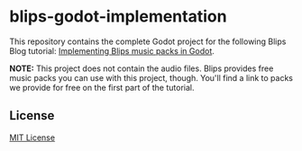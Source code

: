 # blips-godot-implementation
This repository contains the complete Godot project for the following Blips Blog tutorial:
[Implementing Blips music packs in Godot](https://blog.blips.fm/articles/implementing-blips-music-packs-in-godot).

**NOTE:** This project does not contain the audio files. Blips provides free music packs you can use with this project, though. You'll find a link to packs we provide for free on the first part of the tutorial.

## License
[MIT License](LICENSE)
